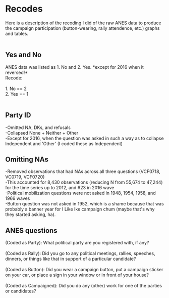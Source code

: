 <h1>
Recodes
</h1>
Here is a description of the recoding I did of the raw ANES data to produce the campaign participation (button-wearing, rally attendence, etc.) graphs and tables.
<br>
<br>
<h2> Yes and No </h2>
ANES data was listed as 1. No and 2. Yes. *except for 2016 when it reversed!* <br>
Recode:<br>
<br>
1. No == 2<br>
2. Yes == 1<br>
<br>
<h2> Party ID </h2>
-Omitted NA, DKs, and refusals <br>
-Collapsed None + Neither + Other <br>
-Except for 2016, when the question was asked in such a way as to collapse Independent and 'Other' (I coded these as Independent)<br>

<h2> Omitting NAs </h2>
-Removed observations that had NAs across all three questions (VCF0718, VC0719, VCF0720)<br>
-This accounted for 8,430 observations (reducing N from 55,674 to 47,244) for the time series up to 2012, and 623 in 2016 wave<br>
-Political mobilization questions were not asked in 1948, 1954, 1958, and 1966 waves<br>
-Button question was not asked in 1952, which is a shame because that was probably a banner year for I Like Ike campaign chum (maybe that's why they started asking, ha).<br>

<h2> ANES questions </h2>
(Coded as Party): What political party are you registered with, if any?<br>
<br>
(Coded as Rally): Did you go to any political meetings, rallies, speeches, dinners, or things like
that in support of a particular candidate?<br>
<br>
(Coded as Button): Did you wear a campaign button, put a campaign sticker on your car, or
place a sign in your window or in front of your house?<br>
<br>
(Coded as Campaigned): Did you do any (other) work for one of the parties or candidates?<br>
